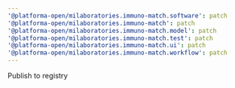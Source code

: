 ```yaml
---
'@platforma-open/milaboratories.immuno-match.software': patch
'@platforma-open/milaboratories.immuno-match': patch
'@platforma-open/milaboratories.immuno-match.model': patch
'@platforma-open/milaboratories.immuno-match.test': patch
'@platforma-open/milaboratories.immuno-match.ui': patch
'@platforma-open/milaboratories.immuno-match.workflow': patch
---
```


Publish to registry
